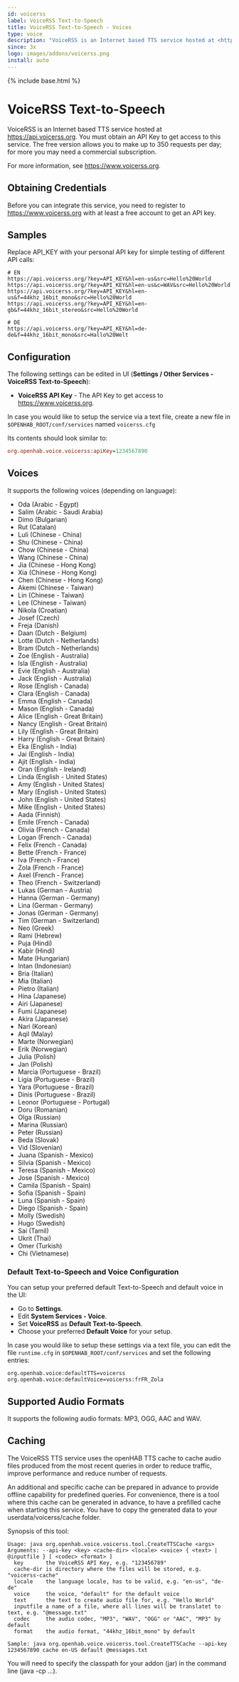 ```yaml
---
id: voicerss
label: VoiceRSS Text-to-Speech
title: VoiceRSS Text-to-Speech - Voices
type: voice
description: "VoiceRSS is an Internet based TTS service hosted at <https://api.voicerss.org>."
since: 3x
logo: images/addons/voicerss.png
install: auto
---
```


<!-- Attention authors: Do not edit directly. Please add your changes to the appropriate source repository -->

{% include base.html %}

<AddonLogo />

# VoiceRSS Text-to-Speech

VoiceRSS is an Internet based TTS service hosted at <https://api.voicerss.org>.
You must obtain an API Key to get access to this service.
The free version allows you to make up to 350 requests per day; for more you may need a commercial subscription.

For more information, see <https://www.voicerss.org>.

## Obtaining Credentials

Before you can integrate this service, you need to register to https://www.voicerss.org with at least a free account to get an API key.

## Samples

Replace API_KEY with your personal API key for simple testing of different API calls:

```
# EN
https://api.voicerss.org/?key=API_KEY&hl=en-us&src=Hello%20World
https://api.voicerss.org/?key=API_KEY&hl=en-us&c=WAV&src=Hello%20World
https://api.voicerss.org/?key=API_KEY&hl=en-us&f=44khz_16bit_mono&src=Hello%20World
https://api.voicerss.org/?key=API_KEY&hl=en-gb&f=44khz_16bit_stereo&src=Hello%20World

# DE
https://api.voicerss.org/?key=API_KEY&hl=de-de&f=44khz_16bit_mono&src=Hallo%20Welt
```

## Configuration

The following settings can be edited in UI (**Settings / Other Services - VoiceRSS Text-to-Speech**):

- **VoiceRSS API Key** - The API Key to get access to https://www.voicerss.org.

In case you would like to setup the service via a text file, create a new file in `$OPENHAB_ROOT/conf/services` named `voicerss.cfg`

Its contents should look similar to:

```ini
org.openhab.voice.voicerss:apiKey=1234567890
```

## Voices

It supports the following voices (depending on language):

- Oda (Arabic - Egypt)
- Salim (Arabic - Saudi Arabia)
- Dimo (Bulgarian)
- Rut (Catalan)
- Luli (Chinese - China)
- Shu (Chinese - China)
- Chow (Chinese - China)
- Wang (Chinese - China)
- Jia (Chinese - Hong Kong)
- Xia (Chinese - Hong Kong)
- Chen (Chinese - Hong Kong)
- Akemi (Chinese - Taiwan)
- Lin (Chinese - Taiwan)
- Lee (Chinese - Taiwan)
- Nikola (Croatian)
- Josef (Czech)
- Freja (Danish)
- Daan (Dutch - Belgium)
- Lotte (Dutch - Netherlands)
- Bram (Dutch - Netherlands)
- Zoe (English - Australia)
- Isla (English - Australia)
- Evie (English - Australia)
- Jack (English - Australia)
- Rose (English - Canada)
- Clara (English - Canada)
- Emma (English - Canada)
- Mason (English - Canada)
- Alice (English - Great Britain)
- Nancy (English - Great Britain)
- Lily (English - Great Britain)
- Harry (English - Great Britain)
- Eka (English - India)
- Jai (English - India)
- Ajit (English - India)
- Oran (English - Ireland)
- Linda (English - United States)
- Amy (English - United States)
- Mary (English - United States)
- John (English - United States)
- Mike (English - United States)
- Aada (Finnish)
- Emile (French - Canada)
- Olivia (French - Canada)
- Logan (French - Canada)
- Felix (French - Canada)
- Bette (French - France)
- Iva (French - France)
- Zola (French - France)
- Axel (French - France)
- Theo (French - Switzerland)
- Lukas (German - Austria)
- Hanna (German - Germany)
- Lina (German - Germany)
- Jonas (German - Germany)
- Tim (German - Switzerland)
- Neo (Greek)
- Rami (Hebrew)
- Puja (Hindi)
- Kabir (Hindi)
- Mate (Hungarian)
- Intan (Indonesian)
- Bria (Italian)
- Mia (Italian)
- Pietro (Italian)
- Hina (Japanese)
- Airi (Japanese)
- Fumi (Japanese)
- Akira (Japanese)
- Nari (Korean)
- Aqil (Malay)
- Marte (Norwegian)
- Erik (Norwegian)
- Julia (Polish)
- Jan (Polish)
- Marcia (Portuguese - Brazil)
- Ligia (Portuguese - Brazil)
- Yara (Portuguese - Brazil)
- Dinis (Portuguese - Brazil)
- Leonor (Portuguese - Portugal)
- Doru (Romanian)
- Olga (Russian)
- Marina (Russian)
- Peter (Russian)
- Beda (Slovak)
- Vid (Slovenian)
- Juana (Spanish - Mexico)
- Silvia (Spanish - Mexico)
- Teresa (Spanish - Mexico)
- Jose (Spanish - Mexico)
- Camila (Spanish - Spain)
- Sofia (Spanish - Spain)
- Luna (Spanish - Spain)
- Diego (Spanish - Spain)
- Molly (Swedish)
- Hugo (Swedish)
- Sai (Tamil)
- Ukrit (Thai)
- Omer (Turkish)
- Chi (Vietnamese)

### Default Text-to-Speech and Voice Configuration

You can setup your preferred default Text-to-Speech and default voice in the UI:

- Go to **Settings**.
- Edit **System Services - Voice**.
- Set **VoiceRSS** as **Default Text-to-Speech**.
- Choose your preferred **Default Voice** for your setup.

In case you would like to setup these settings via a text file, you can edit the file `runtime.cfg` in `$OPENHAB_ROOT/conf/services` and set the following entries:

```
org.openhab.voice:defaultTTS=voicerss
org.openhab.voice:defaultVoice=voicerss:frFR_Zola
```

## Supported Audio Formats

It supports the following audio formats: MP3, OGG, AAC and WAV.

## Caching

The VoiceRSS TTS service uses the openHAB TTS cache to cache audio files produced from the most recent queries in order to reduce traffic, improve performance and reduce number of requests.

An additional and specific cache can be prepared in advance to provide offline capability for predefined queries.
For convenience, there is a tool where this cache can be generated in advance, to have a prefilled cache when starting this service.
You have to copy the generated data to your userdata/voicerss/cache folder.

Synopsis of this tool:

```
Usage: java org.openhab.voice.voicerss.tool.CreateTTSCache <args>
Arguments: --api-key <key> <cache-dir> <locale> <voice> { <text> | @inputfile } [ <codec> <format> ]
  key       the VoiceRSS API Key, e.g. "123456789"
  cache-dir is directory where the files will be stored, e.g. "voicerss-cache"
  locale    the language locale, has to be valid, e.g. "en-us", "de-de"
  voice     the voice, "default" for the default voice
  text      the text to create audio file for, e.g. "Hello World"
  inputfile a name of a file, where all lines will be translatet to text, e.g. "@message.txt"
  codec     the audio codec, "MP3", "WAV", "OGG" or "AAC", "MP3" by default
  format    the audio format, "44khz_16bit_mono" by default

Sample: java org.openhab.voice.voicerss.tool.CreateTTSCache --api-key 1234567890 cache en-US default @messages.txt
```

You will need to specify the classpath for your addon (jar) in the command line (java -cp <path> ...).
